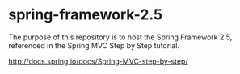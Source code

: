 # spring-framework-2.5

The purpose of this repository is to host the Spring Framework 2.5, referenced in the Spring MVC Step by Step tutorial. 

http://docs.spring.io/docs/Spring-MVC-step-by-step/
